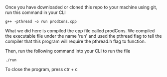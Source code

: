 Once you have downloaded or cloned this repo to your machine using git, run
this command in your CLI
```
g++ -pthread -o run prodCons.cpp
```
What we did here is compiled the cpp file called prodCons. We compiled the 
executable file under the name 'run' and used the pthread flag to tell
the compiler that this program will require the pthread.h flag to function.

Then, run the following command into your CLI to run the file
```
./run
```

To close the program, press ctr + c
